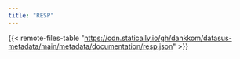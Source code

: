 ```yaml
---
title: "RESP"
---
```


{{< remote-files-table "https://cdn.statically.io/gh/dankkom/datasus-metadata/main/metadata/documentation/resp.json" >}}
